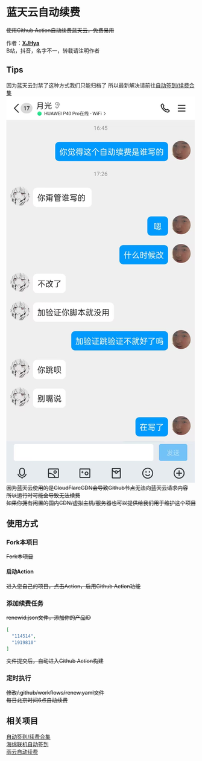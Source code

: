 # 蓝天云自动续费

~~使用Github Action自动续费蓝天云，免费易用~~<br>

作者：**[XJHya](https://github.com/xjh2009)**<br>
B站，抖音，名字不一，转载请注明作者<br>

## Tips
因为蓝天云封禁了这种方式我们只能归档了
所以最新解决请前往[自动签到/续费合集](https://github.com/xjh2009/all-sign-renew)<br>
![](/doc/635bbbb55f06a3b5871b0db65dfb6e44.jpg) <br>
~~因为蓝天云使用的是CloudFlareCDN会导致Github节点无法向蓝天云请求内容~~<br>
~~所以运行时可能会导致无法续费~~<br>
~~如果你拥有闲置的国内CDN/虚拟主机/服务器也可以提供给我们用于维护这个项目~~

## 使用方式

### Fork本项目
~~Fork本项目~~<br>
#### 启动Action
~~进入您自己的项目，点击Action，启用Github Action功能~~<br>

### 添加续费任务
~~renewid.json文件，添加你的产品ID~~
<br>
```json
[
  "114514",
  "1919810"
]
```
~~文件提交后，自动进入Github Action构建~~

### 定时执行
~~修改/.github/workflows/renew.yaml文件~~ <br>
~~每日北京时间6点自动续费~~<br>

## 相关项目
[自动签到/续费合集](https://github.com/xjh2009/all-sign-renew)<br>
[海绵联机自动签到](https://github.com/xjh2009/hmmc-renew)<br>
[雨云自动续费](https://github.com/xjh2009/rainyun-renew)<br>
